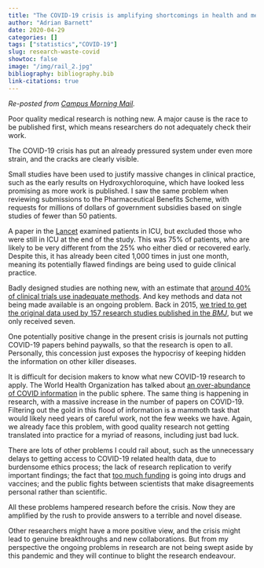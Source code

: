 ```yaml
---
title: "The COVID-19 crisis is amplifying shortcomings in health and medical research."
author: "Adrian Barnett"
date: 2020-04-29
categories: []
tags: ["statistics","COVID-19"]
slug: research-waste-covid
showtoc: false
image: "/img/rail_2.jpg"
bibliography: bibliography.bib
link-citations: true
---
```


*Re-posted from [Campus Morning Mail](https://campusmorningmail.com.au/news/the-covid-19-crisis-amplifies-shortcomings-in-health-and-medical-research/).*

Poor quality medical research is nothing new. A major cause is the race to be published first, which means researchers do not adequately check their work.

The COVID-19 crisis has put an already pressured system under even more strain, and the cracks are clearly visible.

Small studies have been used to justify massive changes in clinical practice, such as the early results on Hydroxychloroquine, which have looked less promising as more work is published. I saw the same problem when reviewing submissions to the Pharmaceutical Benefits Scheme, with requests for millions of dollars of government subsidies based on single studies of fewer than 50 patients.

A paper in the [Lancet](https://www.thelancet.com/journals/lancet/article/PIIS0140-6736(20)30566-3/fulltext) examined patients in ICU, but excluded those who were still in ICU at the end of the study. This was 75% of patients, who are likely to be very different from the 25% who either died or recovered early. Despite this, it has already been cited 1,000 times in just one month, meaning its potentially flawed findings are being used to guide clinical practice.

Badly designed studies are nothing new, with an estimate that [around 40% of clinical trials use inadequate methods](https://www.bmj.com/content/350/bmj.h809). And key methods and data not being made available is an ongoing problem. Back in 2015, [we tried to get the original data used by 157 research studies published in the *BMJ*](https://bmjopen.bmj.com/content/6/10/e011784), but we only received seven.

One potentially positive change in the present crisis is journals not putting COVID-19 papers behind paywalls, so that the research is open to all. Personally, this concession just exposes the hypocrisy of keeping hidden the information on other killer diseases.

It is difficult for decision makers to know what new COVID-19 research to apply. The World Health Organization has talked about [an over-abundance of COVID information](https://www.who.int/docs/default-source/coronaviruse/situation-reports/20200202-sitrep-13-ncov-v3.pdf) in the public sphere. The same thing is happening in research, with a massive increase in the number of papers on COVID-19. Filtering out the gold in this flood of information is a mammoth task that would likely need years of careful work, not the few weeks we have. Again, we already face this problem, with good quality research not getting translated into practice for a myriad of reasons, including just bad luck.

There are lots of other problems I could rail about, such as the unnecessary delays to getting access to COVID-19 related health data, due to burdensome ethics process; the lack of research replication to verify important findings; the fact that [too much funding](https://theconversation.com/what-if-the-vaccine-or-drugs-dont-save-us-plan-b-for-coronavirus-means-research-on-alternatives-is-urgently-needed-136833) is going into drugs and vaccines; and the public fights between scientists that make disagreements personal rather than scientific.

All these problems hampered research before the crisis. Now they are amplified by the rush to provide answers to a terrible and novel disease.

Other researchers might have a more positive view, and the crisis might lead to genuine breakthroughs and new collaborations. But from my perspective the ongoing problems in research are not being swept aside by this pandemic and they will continue to blight the research endeavour.

